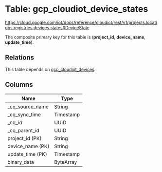 # Table: gcp_cloudiot_device_states

https://cloud.google.com/iot/docs/reference/cloudiot/rest/v1/projects.locations.registries.devices.states#DeviceState

The composite primary key for this table is (**project_id**, **device_name**, **update_time**).

## Relations

This table depends on [gcp_cloudiot_devices](gcp_cloudiot_devices).

## Columns

| Name          | Type          |
| ------------- | ------------- |
|_cq_source_name|String|
|_cq_sync_time|Timestamp|
|_cq_id|UUID|
|_cq_parent_id|UUID|
|project_id (PK)|String|
|device_name (PK)|String|
|update_time (PK)|Timestamp|
|binary_data|ByteArray|